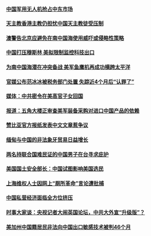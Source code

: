 #### [中国军用无人机抢占中东市场](../pages/zyyyoeqqvi/4597869.md) 

#### [天主教香港主教仍担忧中国天主教徒受压制](../pages/zyyyoeqqvi/4597740.md) 

#### [澳警告北京应避免在南中国海使用威吓或侵略性策略](../pages/zyyyoeqqvi/4597690.md) 

#### [中国打压穆斯林 美拟限制监控科技出口](../pages/zyyyoeqqvi/4597685.md) 

#### [为南中国海潜在冲突备战 美军鱼鹰机再成功横跨太平洋](../pages/zyyyoeqqvi/4597574.md) 

#### [官媒公布范冰冰被税务部门处置 失踪近4个月后“认罪了”](../pages/zyyyoeqqvi/4597555.md) 

#### [媒体：中共密令在美高官子女回国](../pages/zyyyoeqqvi/4597546.md) 

#### [报道：五角大楼正审查美军装备采购对进口中国产品的依赖](../pages/zyyyoeqqvi/4597527.md) 

#### [赞比亚官方报纸发表中文文章惹争议](../pages/zyyyoeqqvi/4597024.md) 

#### [缅甸与中国的非法象牙贸易日益增长](../pages/zyyyoeqqvi/4597000.md) 

#### [两名持联合国难民证的中国男子在台寻求庇护](../pages/zyyyoeqqvi/4596948.md) 

#### [美国国土安全部长：中国试图影响美国选民](../pages/zyyyoeqqvi/4596867.md) 

#### [上海维权人士因网上“厕所革命”言论遭批捕](../pages/zyyyoeqqvi/4596337.md) 

#### [中国私营经济面临全方位挤压](../pages/zyyyoeqqvi/4596321.md) 

#### [时事大家谈：央视记者大闹英国论坛，中共大外宣“升级版”？](../pages/zyyyoeqqvi/4596311.md) 

#### [美加州中国籍居民非法向中国出口敏感技术被判46个月](../pages/zyyyoeqqvi/4596066.md) 

